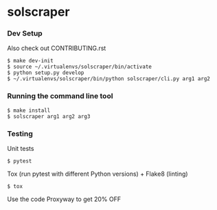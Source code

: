 # solscraper


### Dev Setup

Also check out CONTRIBUTING.rst

    $ make dev-init
    $ source ~/.virtualenvs/solscraper/bin/activate
    $ python setup.py develop
    $ ~/.virtualenvs/solscraper/bin/python solscraper/cli.py arg1 arg2

### Running the command line tool

    $ make install
    $ solscraper arg1 arg2 arg3

### Testing
Unit tests

    $ pytest

Tox (run pytest with different Python versions) + Flake8 (linting)

    $ tox



Use the code Proxyway to get 20% OFF